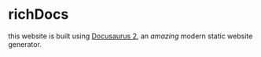 # richDocs

this website is built using [Docusaurus 2](https://docusaurus.io/), an *amazing* modern static website generator.
